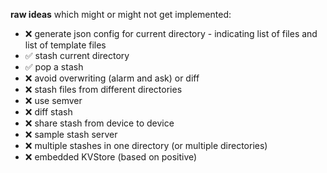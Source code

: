 **raw ideas** which might or might not get implemented:

- ❌ generate json config for current directory - indicating list of files and list of template files
- ✅ stash current directory
- ✅ pop a stash
- ❌ avoid overwriting (alarm and ask) or diff
- ❌ stash files from different directories
- ❌ use semver
- ❌ diff stash
- ❌ share stash from device to device
- ❌ sample stash server
- ❌ multiple stashes in one directory (or multiple directories)
- ❌ embedded KVStore (based on positive)
